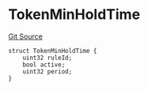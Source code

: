 # TokenMinHoldTime
[Git Source](https://github.com/thrackle-io/forte-rules-engine/blob/0c70bcd32f4dcc456508b64e73411cac76dd6f09/src/client/token/handler/diamond/RuleStorage.sol)


```solidity
struct TokenMinHoldTime {
    uint32 ruleId;
    bool active;
    uint32 period;
}
```

